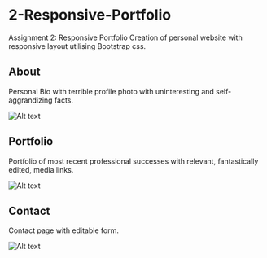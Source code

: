 # 2-Responsive-Portfolio
Assignment 2: Responsive Portfolio
Creation of personal website with responsive layout utilising Bootstrap css.

## About
Personal Bio with terrible profile photo with uninteresting and self-aggrandizing facts.

![Alt text](https://raw.github.com/Ninetta11/2-Responsive-Portfolio/ScreenShotNinaWelsh/About?raw=true)

## Portfolio
Portfolio of most recent professional successes with relevant, fantastically edited, media links.

![Alt text](https://raw.github.com/Ninetta11/2-Responsive-Portfolio/ScreenShotNinaWelsh/Portfolio?raw=true)

## Contact
Contact page with editable form.

![Alt text](https://raw.github.com/Ninetta11/2-Responsive-Portfolio/ScreenShotNinaWelsh/Contact?raw=true)

